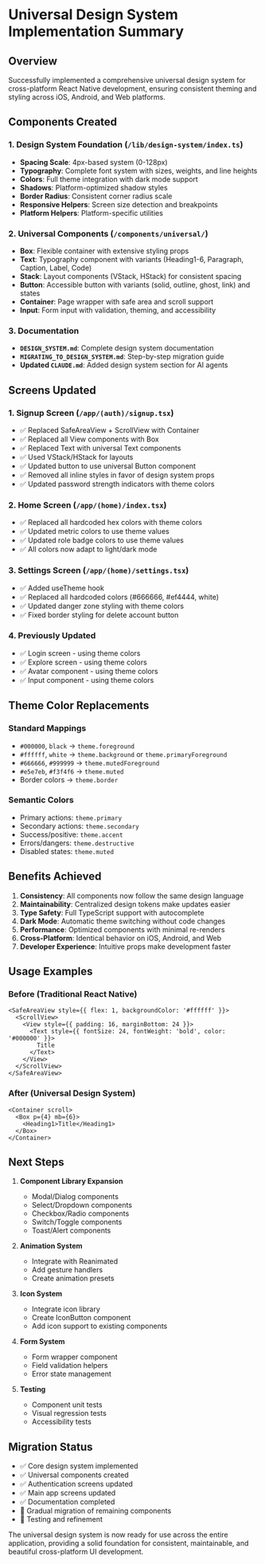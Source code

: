# Universal Design System Implementation Summary

## Overview
Successfully implemented a comprehensive universal design system for cross-platform React Native development, ensuring consistent theming and styling across iOS, Android, and Web platforms.

## Components Created

### 1. Design System Foundation (`/lib/design-system/index.ts`)
- **Spacing Scale**: 4px-based system (0-128px)
- **Typography**: Complete font system with sizes, weights, and line heights
- **Colors**: Full theme integration with dark mode support
- **Shadows**: Platform-optimized shadow styles
- **Border Radius**: Consistent corner radius scale
- **Responsive Helpers**: Screen size detection and breakpoints
- **Platform Helpers**: Platform-specific utilities

### 2. Universal Components (`/components/universal/`)
- **Box**: Flexible container with extensive styling props
- **Text**: Typography component with variants (Heading1-6, Paragraph, Caption, Label, Code)
- **Stack**: Layout components (VStack, HStack) for consistent spacing
- **Button**: Accessible button with variants (solid, outline, ghost, link) and states
- **Container**: Page wrapper with safe area and scroll support
- **Input**: Form input with validation, theming, and accessibility

### 3. Documentation
- **`DESIGN_SYSTEM.md`**: Complete design system documentation
- **`MIGRATING_TO_DESIGN_SYSTEM.md`**: Step-by-step migration guide
- **Updated `CLAUDE.md`**: Added design system section for AI agents

## Screens Updated

### 1. Signup Screen (`/app/(auth)/signup.tsx`)
- ✅ Replaced SafeAreaView + ScrollView with Container
- ✅ Replaced all View components with Box
- ✅ Replaced Text with universal Text components
- ✅ Used VStack/HStack for layouts
- ✅ Updated button to use universal Button component
- ✅ Removed all inline styles in favor of design system props
- ✅ Updated password strength indicators with theme colors

### 2. Home Screen (`/app/(home)/index.tsx`)
- ✅ Replaced all hardcoded hex colors with theme colors
- ✅ Updated metric colors to use theme values
- ✅ Updated role badge colors to use theme values
- ✅ All colors now adapt to light/dark mode

### 3. Settings Screen (`/app/(home)/settings.tsx`)
- ✅ Added useTheme hook
- ✅ Replaced all hardcoded colors (#666666, #ef4444, white)
- ✅ Updated danger zone styling with theme colors
- ✅ Fixed border styling for delete account button

### 4. Previously Updated
- ✅ Login screen - using theme colors
- ✅ Explore screen - using theme colors
- ✅ Avatar component - using theme colors
- ✅ Input component - using theme colors

## Theme Color Replacements

### Standard Mappings
- `#000000`, `black` → `theme.foreground`
- `#ffffff`, `white` → `theme.background` or `theme.primaryForeground`
- `#666666`, `#999999` → `theme.mutedForeground`
- `#e5e7eb`, `#f3f4f6` → `theme.muted`
- Border colors → `theme.border`

### Semantic Colors
- Primary actions: `theme.primary`
- Secondary actions: `theme.secondary`
- Success/positive: `theme.accent`
- Errors/dangers: `theme.destructive`
- Disabled states: `theme.muted`

## Benefits Achieved

1. **Consistency**: All components now follow the same design language
2. **Maintainability**: Centralized design tokens make updates easier
3. **Type Safety**: Full TypeScript support with autocomplete
4. **Dark Mode**: Automatic theme switching without code changes
5. **Performance**: Optimized components with minimal re-renders
6. **Cross-Platform**: Identical behavior on iOS, Android, and Web
7. **Developer Experience**: Intuitive props make development faster

## Usage Examples

### Before (Traditional React Native)
```tsx
<SafeAreaView style={{ flex: 1, backgroundColor: '#ffffff' }}>
  <ScrollView>
    <View style={{ padding: 16, marginBottom: 24 }}>
      <Text style={{ fontSize: 24, fontWeight: 'bold', color: '#000000' }}>
        Title
      </Text>
    </View>
  </ScrollView>
</SafeAreaView>
```

### After (Universal Design System)
```tsx
<Container scroll>
  <Box p={4} mb={6}>
    <Heading1>Title</Heading1>
  </Box>
</Container>
```

## Next Steps

1. **Component Library Expansion**
   - Modal/Dialog components
   - Select/Dropdown components
   - Checkbox/Radio components
   - Switch/Toggle components
   - Toast/Alert components

2. **Animation System**
   - Integrate with Reanimated
   - Add gesture handlers
   - Create animation presets

3. **Icon System**
   - Integrate icon library
   - Create IconButton component
   - Add icon support to existing components

4. **Form System**
   - Form wrapper component
   - Field validation helpers
   - Error state management

5. **Testing**
   - Component unit tests
   - Visual regression tests
   - Accessibility tests

## Migration Status

- ✅ Core design system implemented
- ✅ Universal components created
- ✅ Authentication screens updated
- ✅ Main app screens updated
- ✅ Documentation completed
- 🔄 Gradual migration of remaining components
- 🔄 Testing and refinement

The universal design system is now ready for use across the entire application, providing a solid foundation for consistent, maintainable, and beautiful cross-platform UI development.
